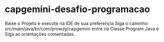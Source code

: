 # capgemini-desafio-programacao
Baixe o Projeto e execute na IDE de sua preferencia
Siga o caminho: src/main/java/br/com/proway/capgemini
entre na Classe Program.Java e Siga as orientações comentadas.
